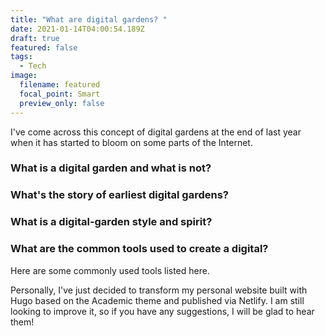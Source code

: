 ```yaml
---
title: "What are digital gardens? "
date: 2021-01-14T04:00:54.189Z
draft: true
featured: false
tags:
  - Tech
image:
  filename: featured
  focal_point: Smart
  preview_only: false
---
```

I've come across this concept of digital gardens at the end of last year when it has started to bloom on some parts of the Internet. 


### What is a digital garden and what is not? 



### What's the story of earliest digital gardens?



### What is a digital-garden style and spirit? 



### What are the common tools used to create a digital? 

Here are some commonly used tools listed here. 

Personally, I've just decided to transform my personal website built with Hugo based on the Academic theme and published via Netlify. 
I am still looking to improve it, so if you have any suggestions, I will be glad to hear them! 